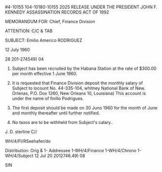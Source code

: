 #4-10155
104-10180-10155 2025 RELEASE UNDER THE PRESIDENT JOHN F. KENNEDY ASSASSINATION RECORDS ACT OF 1992

MEMORANDUM FOR: Chief, Finance Division

ATTENTION: C/C & TAB

SUBJECT: Emilio Americo RODRIGUEZ

12 July 1960

28
201-274549)
04
1. Subject has been recruited by the Habana Station
at the rate of $300.00 per month effective 1 June 1960.

2. It is requested that Finance Division deposit the
monthly salary of Subject to locount No. 44-335-104, whitney
National Bank of New. Orlenas, P.O. Dox 1260, New Orleans 10,
Louisiana) This account is under the name of finillo Podrigues.

3. The first deposit should be made on 30 Juno 1960 for
the month of June and monthly thereafter until further notified.

4. No taxos are to be withheld from Subject's calary..

J. D. sterline
C//

WH/4/FI/RSeehafer/do

Distribution:
Orig & 1- Addressee
1-WH/4/Finance
1-WH/4/Chrono
1-WH/4/Subject
12 Jul 20
2012746.49)
08

SIN
